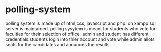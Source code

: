 # polling-system
polling system is made up of html,css, javascript and php. on xampp sql server is maintained. polling sysytem is meant for students who vote for faculties for their selection of office.
admin and student has different credentials.students login  into thier account and vote while admin allots seats for the candidates and anounces the results.
